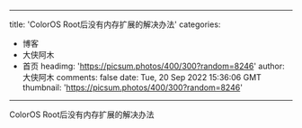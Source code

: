 
---
title: 'ColorOS Root后没有内存扩展的解决办法'
categories: 
 - 博客
 - 大侠阿木
 - 首页
headimg: 'https://picsum.photos/400/300?random=8246'
author: 大侠阿木
comments: false
date: Tue, 20 Sep 2022 15:36:06 GMT
thumbnail: 'https://picsum.photos/400/300?random=8246'
---

<div>   
ColorOS Root后没有内存扩展的解决办法  
</div>
            